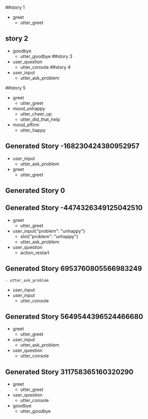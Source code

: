 ##story 1
* greet
	- utter_greet
## story 2
* goodbye
	- utter_goodbye
##story 3
* user_question
	- utter_console
##story 4
* user_input
	- utter_ask_problem
	
##story 5
* greet
  - utter_greet
* mood_unhappy
  - utter_cheer_up
  - utter_did_that_help
* mood_affirm
  - utter_happy

## Generated Story -168230424380952957
* user_input
    - utter_ask_problem
* greet
    - utter_greet

## Generated Story 0

## Generated Story -4474326349125042510
* greet
    - utter_greet
* user_input{"problem": "unhappy"}
    - slot{"problem": "unhappy"}
    - utter_ask_problem
* user_question
    - action_restart

## Generated Story 6953760805566983249
    - utter_ask_problem
* user_input
* user_input
    - utter_console

## Generated Story 5649544396524466680
* greet
    - utter_greet
* user_input
    - utter_ask_problem
* user_question
    - utter_console

## Generated Story 311758365160320290
* greet
    - utter_greet
* user_question
    - utter_console
* goodbye
    - utter_goodbye

